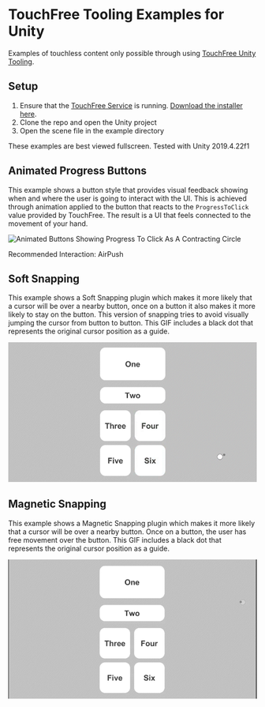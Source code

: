 # TouchFree Tooling Examples for Unity

Examples of touchless content only possible through using [TouchFree Unity Tooling](https://developer.leapmotion.com/touchfree-tooling-unity).

## Setup

1. Ensure that the [TouchFree Service](https://docs.ultraleap.com/touchfree-user-manual/#touchfree-service) is running. [Download the installer here](https://developer.leapmotion.com/touchfree).
2. Clone the repo and open the Unity project
3. Open the scene file in the example directory

These examples are best viewed fullscreen.
Tested with Unity 2019.4.22f1

## Animated Progress Buttons

This example shows a button style that provides visual feedback showing when and where the user is going to interact with the UI. This is achieved through animation applied to the button that reacts to the `ProgressToClick` value provided by TouchFree. The result is a UI that feels connected to the movement of your hand.

![Animated Buttons Showing Progress To Click As A Contracting Circle](Media/ProgressButtons.gif)

Recommended Interaction: AirPush

## Soft Snapping

This example shows a Soft Snapping plugin which makes it more likely that a cursor will be over a nearby button, once on a button it also makes it more likely to stay on the button. This version of snapping tries to avoid visually jumping the cursor from button to button. This GIF includes a black dot that represents the original cursor position as a guide.

![Soft Snapping shown with a black cursor as a guide](Media/SoftSnapping.gif)

## Magnetic Snapping

This example shows a Magnetic Snapping plugin which makes it more likely that a cursor will be over a nearby button. Once on a button, the user has free movement over the button. This GIF includes a black dot that represents the original cursor position as a guide.

![Magnetic Snapping in use](Media/MagneticSnap.gif)